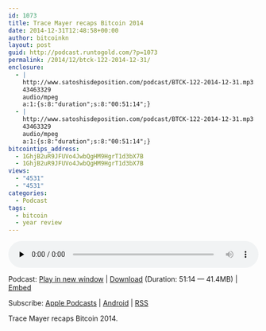 ```yaml
---
id: 1073
title: Trace Mayer recaps Bitcoin 2014
date: 2014-12-31T12:48:58+00:00
author: bitcoinkn
layout: post
guid: http://podcast.runtogold.com/?p=1073
permalink: /2014/12/btck-122-2014-12-31/
enclosure:
  - |
    http://www.satoshisdeposition.com/podcast/BTCK-122-2014-12-31.mp3
    43463329
    audio/mpeg
    a:1:{s:8:"duration";s:8:"00:51:14";}
  - |
    http://www.satoshisdeposition.com/podcast/BTCK-122-2014-12-31.mp3
    43463329
    audio/mpeg
    a:1:{s:8:"duration";s:8:"00:51:14";}
bitcointips_address:
  - 1GhjB2uR9JFUVo4JwbQgHM9HgrT1d3bX7B
  - 1GhjB2uR9JFUVo4JwbQgHM9HgrT1d3bX7B
views:
  - "4531"
  - "4531"
categories:
  - Podcast
tags:
  - bitcoin
  - year review
---
```

<!--powerpress_player-->

<div class="powerpress_player" id="powerpress_player_5714">
  <audio class="wp-audio-shortcode" id="audio-1073-125" preload="none" style="width: 100%;" controls="controls"><source type="audio/mpeg" src="http://media.blubrry.com/bitcoinruntogold/p/www.satoshisdeposition.com/podcast/BTCK-122-2014-12-31.mp3?_=125" /><a href="http://media.blubrry.com/bitcoinruntogold/p/www.satoshisdeposition.com/podcast/BTCK-122-2014-12-31.mp3">http://media.blubrry.com/bitcoinruntogold/p/www.satoshisdeposition.com/podcast/BTCK-122-2014-12-31.mp3</a></audio>
</div>

<p class="powerpress_links powerpress_links_mp3">
  Podcast: <a href="http://media.blubrry.com/bitcoinruntogold/p/www.satoshisdeposition.com/podcast/BTCK-122-2014-12-31.mp3" class="powerpress_link_pinw" target="_blank" title="Play in new window" onclick="return powerpress_pinw('https://www.bitcoin.kn/?powerpress_pinw=1073-podcast');" rel="nofollow">Play in new window</a> | <a href="http://media.blubrry.com/bitcoinruntogold/s/www.satoshisdeposition.com/podcast/BTCK-122-2014-12-31.mp3" class="powerpress_link_d" title="Download" rel="nofollow" download="BTCK-122-2014-12-31.mp3">Download</a> (Duration: 51:14 &#8212; 41.4MB) | <a href="#" class="powerpress_link_e" title="Embed" onclick="return powerpress_show_embed('1073-podcast');" rel="nofollow">Embed</a>
</p>

<p class="powerpress_embed_box" id="powerpress_embed_1073-podcast" style="display: none;">
  <input id="powerpress_embed_1073-podcast_t" type="text" value="<iframe width=&quot;320&quot; height=&quot;30&quot; src=&quot;https://www.bitcoin.kn/?powerpress_embed=1073-podcast&amp;powerpress_player=mediaelement-audio&quot; frameborder=&quot;0&quot; scrolling=&quot;no&quot;></iframe>" onclick="javascript: this.select();" onfocus="javascript: this.select();" style="width: 70%;" readOnly />
</p>

<p class="powerpress_links powerpress_subscribe_links">
  Subscribe: <a href="https://itunes.apple.com/WebObjects/MZStore.woa/wa/viewPodcast?id=301670981&mt=2&ls=1#episodeGuid=http%3A%2F%2Fpodcast.runtogold.com%2F%3Fp%3D1073" class="powerpress_link_subscribe powerpress_link_subscribe_itunes" title="Subscribe on Apple Podcasts" rel="nofollow">Apple Podcasts</a> | <a href="https://subscribeonandroid.com/www.bitcoin.kn/feed/podcast/" class="powerpress_link_subscribe powerpress_link_subscribe_android" title="Subscribe on Android" rel="nofollow">Android</a> | <a href="https://www.bitcoin.kn/feed/podcast/" class="powerpress_link_subscribe powerpress_link_subscribe_rss" title="Subscribe via RSS" rel="nofollow">RSS</a>
</p>

Trace Mayer recaps Bitcoin 2014.